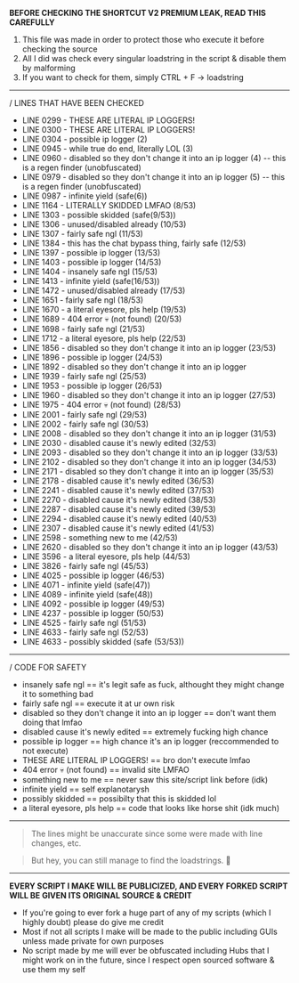 **BEFORE CHECKING THE SHORTCUT V2 PREMIUM LEAK, READ THIS CAREFULLY**

1.  This file was made in order to protect those who execute it before checking the source
2.  All I did was check every singular loadstring in the script & disable them by malforming
3.  If you want to check for them, simply CTRL + F -> loadstring

-----------------------------------------------------------------------------------------------------------

/ LINES THAT HAVE BEEN CHECKED

- LINE 0299 - THESE ARE LITERAL IP LOGGERS!
- LINE 0300 - THESE ARE LITERAL IP LOGGERS!
- LINE 0304 - possible ip logger (2)
- LINE 0945 - while true do end, literally LOL (3)
- LINE 0960 - disabled so they don't change it into an ip logger (4) -- this is a regen finder (unobfuscated)
- LINE 0979 - disabled so they don't change it into an ip logger (5) -- this is a regen finder (unobfuscated)
- LINE 0987 - infinite yield (safe(6))
- LINE 1164 - LITERALLY SKIDDED LMFAO (8/53)
- LINE 1303 - possible skidded (safe(9/53))
- LINE 1306 - unused/disabled already (10/53)
- LINE 1307 - fairly safe ngl (11/53)
- LINE 1384 - this has the chat bypass thing, fairly safe (12/53)
- LINE 1397 - possible ip logger (13/53)
- LINE 1403 - possible ip logger (14/53)
- LINE 1404 - insanely safe ngl (15/53)
- LINE 1413 - infinite yield (safe(16/53))
- LINE 1472 - unused/disabled already (17/53)
- LINE 1651 - fairly safe ngl (18/53)
- LINE 1670 - a literal eyesore, pls help (19/53)
- LINE 1689 - 404 error :skull: (not found) (20/53)
- LINE 1698 - fairly safe ngl (21/53)
- LINE 1712 - a literal eyesore, pls help (22/53)
- LINE 1856 - disabled so they don't change it into an ip logger (23/53)
- LINE 1896 - possible ip logger (24/53)
- LINE 1892 - disabled so they don't change it into an ip logger
- LINE 1939 - fairly safe ngl (25/53)
- LINE 1953 - possible ip logger (26/53)
- LINE 1960 - disabled so they don't change it into an ip logger (27/53)
- LINE 1975 - 404 error :skull: (not found) (28/53)
- LINE 2001 - fairly safe ngl (29/53)
- LINE 2002 - fairly safe ngl (30/53)
- LINE 2008 - disabled so they don't change it into an ip logger (31/53)
- LINE 2030 - disabled cause it's newly edited (32/53)
- LINE 2093 - disabled so they don't change it into an ip logger (33/53)
- LINE 2102 - disabled so they don't change it into an ip logger (34/53)
- LINE 2171 - disabled so they don't change it into an ip logger (35/53)
- LINE 2178 - disabled cause it's newly edited (36/53)
- LINE 2241 - disabled cause it's newly edited (37/53)
- LINE 2270 - disabled cause it's newly edited (38/53)
- LINE 2287 - disabled cause it's newly edited (39/53)
- LINE 2294 - disabled cause it's newly edited (40/53)
- LINE 2307 - disabled cause it's newly edited (41/53)
- LINE 2598 - something new to me (42/53)
- LINE 2620 - disabled so they don't change it into an ip logger (43/53)
- LINE 3596 - a literal eyesore, pls help (44/53)
- LINE 3826 - fairly safe ngl (45/53)
- LINE 4025 - possible ip logger (46/53)
- LINE 4071 - infinite yield (safe(47))
- LINE 4089 - infinite yield (safe(48))
- LINE 4092 - possible ip logger (49/53)
- LINE 4237 - possible ip logger (50/53)
- LINE 4525 - fairly safe ngl (51/53)
- LINE 4633 - fairly safe ngl (52/53)
- LINE 4633 - possibly skidded (safe (53/53)) 

-----------------------------------------------------------------------------------------------------------

/ CODE FOR SAFETY

- insanely safe ngl == it's legit safe as fuck, althought they might change it to something bad
- fairly safe ngl == execute it at ur own risk
- disabled so they don't change it into an ip logger == don't want them doing that lmfao
- disabled cause it's newly edited == extremely fucking high chance
- possible ip logger == high chance it's an ip logger (reccommended to not execute)
- THESE ARE LITERAL IP LOGGERS! == bro don't execute lmfao
- 404 error :skull: (not found) == invalid site LMFAO
- something new to me == never saw this site/script link before (idk)
- infinite yield == self explanotarysh
- possibly skidded == possibilty that this is skidded lol
- a literal eyesore, pls help == code that looks like horse shit (idk much)

-----------------------------------------------------------------------------------------------------------

> The lines might be unaccurate since some were made with line changes, etc.

> But hey, you can still manage to find the loadstrings. :troll:


-----------------------------------------------------------------------------------------------------------


**EVERY SCRIPT I MAKE WILL BE PUBLICIZED, AND EVERY FORKED SCRIPT WILL BE GIVEN ITS ORIGINAL SOURCE & CREDIT**
- If you're going to ever fork a huge part of any of my scripts (which I highly doubt) please do give me credit
- Most if not all scripts I make will be made to the public including GUIs unless made private for own purposes
- No script made by me will ever be obfuscated including Hubs that I might work on in the future, since I respect
  open sourced software & use them my self
